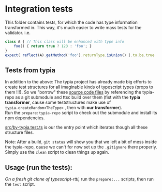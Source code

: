 # Integration tests
This folder contains tests, for which the code has type information transformed in. This way, it's much easier to write mass tests for the validator.
i.e.
````typescript
class A { // This class will be enhanced with type info
    foo() { return true ? 123 : 'foo'; }
}
expect( reflect(A).getMethod('foo').returnType.isUnion() ).to.be.true
````

## Tests from typia
In addition to the above:
The typia project has already made big efforts to create test structures for all imaginable kinds of typescript types (props to them !!!).
So we "borrow" these [source code files](typia-repo/test/src/structures) by referencing the typia-repo as a git submodule and ttsc build over them (fist with the **typia transformer**, cause some teststructures make use of `typia.createRandom<TheType>` , then with **our transformer**).  
Run the `prepare:typia-repo` script to check out the submodule and install its npm dependencies.

[src/by-typia.test.ts](src/by-typia.test.ts) is our the entry point which iterates though all these structure files.

Note: After a build, `git status` will show you that we left a bit of mess inside the typia-repo, cause we can't for now set up the `.gitignore` there properly. Simply use the `clean` script to clean things up again.


## Usage (run the tests):
_On a fresh git clone of typescript-rtti,_ 
run the `prepare:...` scripts, then run the `test` script.
